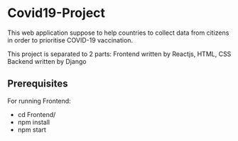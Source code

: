 # Covid19-Project

This web application suppose to help countries to collect data 
from citizens in order to prioritise COVID-19 vaccination.

This project is separated to 2 parts: 
Frontend written by Reactjs, HTML, CSS
Backend written by Django


## Prerequisites

For running Frontend:

- cd Frontend/
- npm install
- npm start


